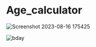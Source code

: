 # Age_calculator

![Screenshot 2023-08-16 175425](https://github.com/rensibhimani/Age_calculator/assets/137809172/7d6887cf-17e1-44f7-97f5-6ea6d641d21e)


![bday](https://github.com/rensibhimani/Age_calculator/assets/137809172/f4df7958-0cd3-4c25-a6fd-a6df15d4fe3a)
